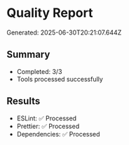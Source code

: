 # Quality Report

Generated: 2025-06-30T20:21:07.644Z

## Summary
- Completed: 3/3
- Tools processed successfully

## Results
- ESLint: ✅ Processed
- Prettier: ✅ Processed
- Dependencies: ✅ Processed
